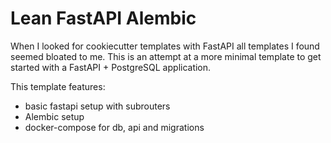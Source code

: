 # Lean FastAPI Alembic

When I looked for cookiecutter templates with FastAPI all templates I found seemed bloated to me. This is an attempt at a more minimal template to get started with a FastAPI + PostgreSQL application.

This template features:

- basic fastapi setup with subrouters
- Alembic setup
- docker-compose for db, api and migrations

